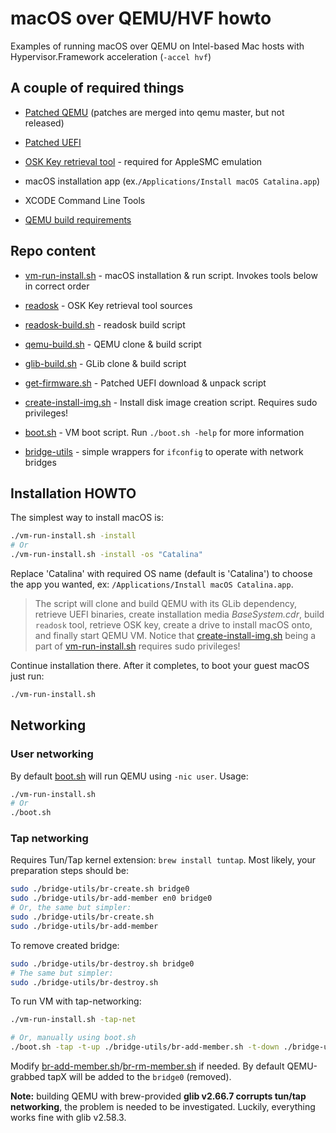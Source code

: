 # macOS over QEMU/HVF howto

Examples of running macOS over QEMU on Intel-based Mac hosts with Hypervisor.Framework acceleration (`-accel hvf`)

## A couple of required things

- [Patched QEMU](https://github.com/shchuko/qemu/tree/v5.2.0/darwin-support) (patches are merged into qemu master, but
  not released)

- [Patched UEFI](https://github.com/shchuko/OvmfDarwinPkg)

- [OSK Key retrieval tool](readosk) - required for AppleSMC emulation

- macOS installation app (ex.`/Applications/Install macOS Catalina.app`)

- XCODE Command Line Tools

- [QEMU build requirements](https://wiki.qemu.org/Hosts/Mac)

## Repo content

- [vm-run-install.sh](vm-run-install.sh) - macOS installation & run script. Invokes tools below in correct order

- [readosk](readosk) - OSK Key retrieval tool sources

- [readosk-build.sh](readosk-build.sh) - readosk build script

- [qemu-build.sh](qemu-build.sh) - QEMU clone & build script

- [glib-build.sh](glib-build.sh) - GLib clone & build script

- [get-firmware.sh](get-firmware.sh) - Patched UEFI download & unpack script

- [create-install-img.sh](create-install-img.sh) - Install disk image creation script. Requires sudo privileges!

- [boot.sh](boot.sh) - VM boot script. Run `./boot.sh -help` for more information

- [bridge-utils](bridge-utils) - simple wrappers for `ifconfig` to operate with network bridges

## Installation HOWTO

The simplest way to install macOS is:

```bash
./vm-run-install.sh -install 
# Or
./vm-run-install.sh -install -os "Catalina"
```

Replace 'Catalina' with required OS name (default is 'Catalina') to choose the app you wanted,
ex: `/Applications/Install macOS Catalina.app`.

> The script will clone and build QEMU with its GLib dependency,
> retrieve UEFI binaries, create installation media *BaseSystem.cdr*, build `readosk` tool, retrieve OSK key,
> create a drive to install macOS onto, and finally start QEMU VM. Notice that
> [create-install-img.sh](create-install-img.sh) being a part of [vm-run-install.sh](vm-run-install.sh) requires sudo
> privileges!

Continue installation there. After it completes, to boot your guest macOS just run:

```bash
./vm-run-install.sh
```

## Networking

### User networking

By default [boot.sh](boot.sh) will run QEMU using `-nic user`. Usage:

```bash
./vm-run-install.sh
# Or 
./boot.sh
```

### Tap networking

Requires Tun/Tap kernel extension: `brew install tuntap`. Most likely, your preparation steps should be:

```bash
sudo ./bridge-utils/br-create.sh bridge0
sudo ./bridge-utils/br-add-member en0 bridge0
# Or, the same but simpler:
sudo ./bridge-utils/br-create.sh
sudo ./bridge-utils/br-add-member
```

To remove created bridge:

```bash
sudo ./bridge-utils/br-destroy.sh bridge0
# The same but simpler:
sudo ./bridge-utils/br-destroy.sh
```

To run VM with tap-networking:

```bash
./vm-run-install.sh -tap-net

# Or, manually using boot.sh
./boot.sh -tap -t-up ./bridge-utils/br-add-member.sh -t-down ./bridge-utils/br-rm-member.sh
```

Modify [br-add-member.sh](bridge-utils/br-add-member.sh)/[br-rm-member.sh](bridge-utils/br-rm-member.sh) if needed. By
default QEMU-grabbed tapX will be added to the `bridge0` (removed).

**Note:** building QEMU with brew-provided **glib v2.66.7 corrupts tun/tap networking**, the problem is needed to be
investigated. Luckily, everything works fine with glib v2.58.3.
